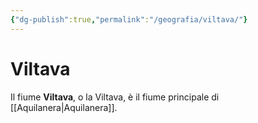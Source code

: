 ```yaml
---
{"dg-publish":true,"permalink":"/geografia/viltava/"}
---
```


# Viltava

Il fiume **Viltava**, o la Viltava, è il fiume principale di [[Aquilanera\|Aquilanera]]. 